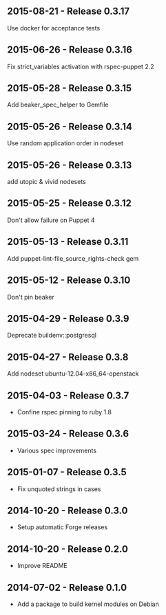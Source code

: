 ## 2015-08-21 - Release 0.3.17

Use docker for acceptance tests

## 2015-06-26 - Release 0.3.16

Fix strict_variables activation with rspec-puppet 2.2

## 2015-05-28 - Release 0.3.15

Add beaker_spec_helper to Gemfile

## 2015-05-26 - Release 0.3.14

Use random application order in nodeset

## 2015-05-26 - Release 0.3.13

add utopic & vivid nodesets

## 2015-05-25 - Release 0.3.12

Don't allow failure on Puppet 4

## 2015-05-13 - Release 0.3.11

Add puppet-lint-file_source_rights-check gem

## 2015-05-12 - Release 0.3.10

Don't pin beaker

## 2015-04-29 - Release 0.3.9

Deprecate buildenv::postgresql

## 2015-04-27 - Release 0.3.8

Add nodeset ubuntu-12.04-x86_64-openstack

## 2015-04-03 - Release 0.3.7

- Confine rspec pinning to ruby 1.8

## 2015-03-24 - Release 0.3.6

- Various spec improvements

## 2015-01-07 - Release 0.3.5

- Fix unquoted strings in cases

## 2014-10-20 - Release 0.3.0

- Setup automatic Forge releases

## 2014-10-20 - Release 0.2.0

- Improve README

## 2014-07-02 - Release 0.1.0

- Add a package to build kernel modules on Debian
